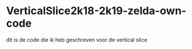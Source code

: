 # VerticalSlice2k18-2k19-zelda-own-code

dit is de code die ik heb geschreven voor de vertical slice
